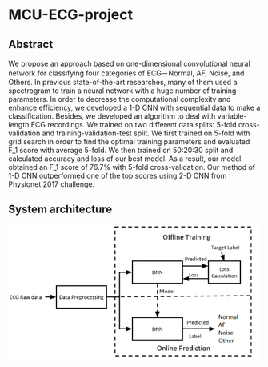 # MCU-ECG-project
## Abstract
We propose an approach based on one-dimensional convolutional neural network for classifying four categories of ECG－Normal, AF, Noise, and Others. In previous state-of-the-art researches, many of them used a spectrogram to train a neural network with a huge number of training parameters. In order to decrease the computational complexity and enhance efficiency, we developed a 1-D CNN with sequential data to make a classification. Besides, we developed an algorithm to deal with variable-length ECG recordings. We trained on two different data splits: 5-fold cross-validation and training-validation-test split. We first trained on 5-fold with grid search in order to find the optimal training parameters and evaluated F_1 score with average 5-fold. We then trained on 50:20:30 split and calculated accuracy and loss of our best model. As a result, our model obtained an F_1 score of 76.7% with 5-fold cross-validation. Our method of 1-D CNN outperformed one of the top scores using 2-D CNN from Physionet 2017 challenge.
## System architecture
![](system%20architecture.png)
